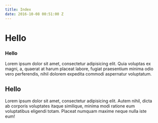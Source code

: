 ```yaml
---
title: Index
date: 2016-10-08 00:51:00 Z
---
```


# Hello

### Hello

Lorem ipsum dolor sit amet, consectetur adipisicing elit. Quia voluptas ex magni, a, quaerat at harum placeat labore, fugiat praesentium minima odio vero perferendis, nihil dolorem expedita commodi aspernatur voluptatum.

## Hello
Lorem ipsum dolor sit amet, consectetur adipisicing elit. Autem nihil, dicta ab corporis voluptates itaque similique, minima modi ratione eum voluptatibus eligendi totam. Placeat numquam maxime neque nulla iste eum!
